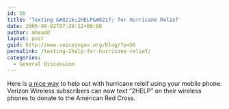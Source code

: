 ```yaml
---
id: 56
title: 'Texting &#8216;2HELP&#8217; for Hurricane Relief'
date: 2005-09-02T07:29:12+00:00
author: mheadd
layout: post
guid: http://www.voiceingov.org/blog/?p=56
permalink: /texting-2help-for-hurricane-relief/
categories:
  - General Discussion
---
```

Here is [a nice way](http://www.internetnews.com/wireless/article.php/3531786) to help out with hurricane releif using your mobile phone. Verizon Wireless subscribers can now text &#8220;2HELP&#8221; on their wireless phones to donate to the American Red Cross.